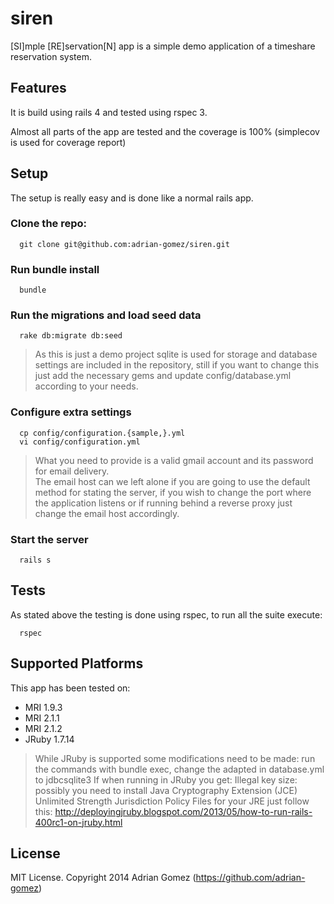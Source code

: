 siren
=====

[SI]mple [RE]servation[N] app is a simple demo application of a timeshare reservation system.


Features
--------

It is build using rails 4 and tested using rspec 3.

Almost all parts of the app are tested and the coverage is 100% (simplecov is used for coverage
report)


Setup
-----

The setup is really easy and is done like a normal rails app.

### Clone the repo:

```
  git clone git@github.com:adrian-gomez/siren.git
```

### Run bundle install

```
  bundle
```

### Run the migrations and load seed data

```
  rake db:migrate db:seed
```

> As this is just a demo project sqlite is used for storage and database settings are included in
the repository, still if you want to change this just add the necessary gems and update config/database.yml
according to your needs.

### Configure extra settings

```
  cp config/configuration.{sample,}.yml
  vi config/configuration.yml
```

> What you need to provide is a valid gmail account and its password for email delivery.
\
> The email host can we left alone if you are going to use the default method for stating the server,
if you wish to change the port where the application listens or if running behind a  reverse proxy
just change the email host accordingly.

### Start the server

```
  rails s
```


Tests
-----

As stated above the testing is done using rspec, to run all the suite execute:
```
  rspec
```


Supported Platforms
-------------------

This app has been tested on:

* MRI 1.9.3
* MRI 2.1.1
* MRI 2.1.2
* JRuby 1.7.14

> While JRuby is supported some modifications need to be made: run the commands with bundle exec,
change the adapted in database.yml to jdbcsqlite3
> If when running in JRuby you get: Illegal key size: possibly you need to install Java Cryptography Extension (JCE) Unlimited Strength Jurisdiction Policy Files for your JRE
just follow this: http://deployingjruby.blogspot.com/2013/05/how-to-run-rails-400rc1-on-jruby.html

License
-------

MIT License. Copyright 2014 Adrian Gomez (https://github.com/adrian-gomez)